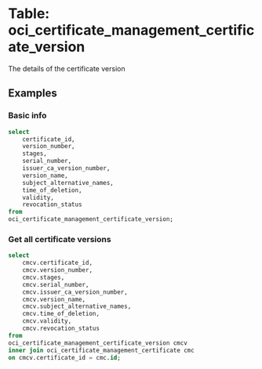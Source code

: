 # Table: oci_certificate_management_certificate_version

The details of the certificate version

## Examples

### Basic info

```sql
select
    certificate_id,
    version_number,
    stages,
    serial_number,
    issuer_ca_version_number,
    version_name,
    subject_alternative_names,
    time_of_deletion,
    validity,
    revocation_status
from
oci_certificate_management_certificate_version;
```

### Get all certificate versions
```sql
select
    cmcv.certificate_id,
    cmcv.version_number,
    cmcv.stages,
    cmcv.serial_number,
    cmcv.issuer_ca_version_number,
    cmcv.version_name,
    cmcv.subject_alternative_names,
    cmcv.time_of_deletion,
    cmcv.validity,
    cmcv.revocation_status
from
oci_certificate_management_certificate_version cmcv
inner join oci_certificate_management_certificate cmc
on cmcv.certificate_id = cmc.id;
```